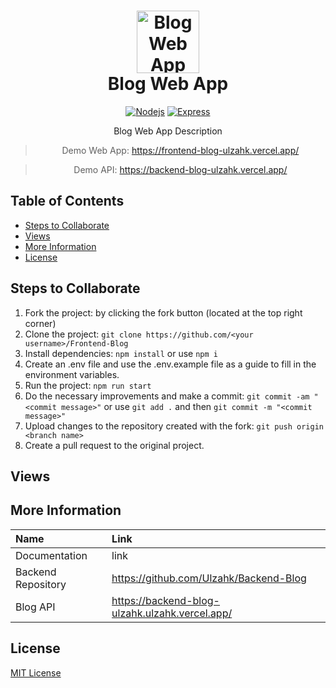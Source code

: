 <h1 align="center">
    <img alt="Blog Web App" src="https://www.iconsdb.com/icons/preview/color/D0A85C/google-blog-search-xxl.png" width="100">
  <br>Blog Web App<br>
</h1>
<p align="center"><p>

<div align="center">

  [![Nodejs](https://img.shields.io/badge/-React.js 17.0-282c34?style=flat&logo=React)](https://reactjs.org/)
  [![Express](https://img.shields.io/badge/-Sass 4.14-F2F2F2?style=flat&logo=Sass)](https://sass-lang.com//)
</div>
<p align="center">Blog Web App Description</p>

<div align="center">

> Demo Web App: https://frontend-blog-ulzahk.vercel.app/
</div>
<div align="center">

> Demo API: https://backend-blog-ulzahk.vercel.app/
</div>




## Table of Contents
- [Steps to Collaborate](#steps-to-collaborate)
- [Views](#views)
- [More Information](#more-information)
- [License](#license)

## Steps to Collaborate

1. Fork the project: by clicking the fork button (located at the top right corner)
2. Clone the project: `git clone https://github.com/<your username>/Frontend-Blog`
3. Install dependencies: `npm install` or use `npm i`
4. Create an .env file and use the .env.example file as a guide to fill in the environment variables.
5. Run the project: `npm run start`
6. Do the necessary improvements and make a commit: `git commit -am "<commit message>"` or use `git add .` and then `git commit -m "<commit message>"`
7. Upload changes to the repository created with the fork: `git push origin <branch name>`
8. Create a pull request to the original project.

## Views

## More Information

| Name                      | Link                                                                          |
| :-------------------------| :---------------------------------------------------------------------------- |
| Documentation             | link |
| Backend  Repository       | https://github.com/Ulzahk/Backend-Blog                     |
| Blog API                  | https://backend-blog-ulzahk.ulzahk.vercel.app/                                         |

## License

[MIT License](https://github.com/Ulzahk/Frontend-Blog/blob/main/LICENSE)